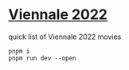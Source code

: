 # [Viennale 2022](https://viennale2022.vercel.app/)
quick list of Viennale 2022 movies

```
pnpm i
pnpm run dev --open
```
